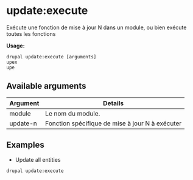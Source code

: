 # update:execute
Exécute une fonction de mise à jour N dans un module, ou bien exécute toutes les fonctions

**Usage:**
```
drupal update:execute [arguments]
upex
upe
```

## Available arguments
Argument | Details
---------|-------------
module | Le nom du module.
update-n | Fonction spécifique de mise à jour N à exécuter

## Examples
* Update all entities
```
drupal update:execute
```
